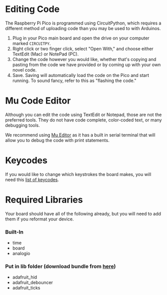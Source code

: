 # Editing Code
The Raspberry Pi Pico is programmed using CircuitPython, which requires a different method of uploading code than you may be used to with Arduinos.

1. Plug in your Pico main board and open the drive on your computer marked `CIRCUITPY`.
1. Right click or two finger click, select "Open With," and choose either TextEdit (Mac) or NotePad (PC).
1. Change the code however you would like, whether that's copying and pasting from the code we have provided or by coming up with your own novel code.
1. Save. Saving will automatically load the code on the Pico and start running. To sound fancy, refer to this as "flashing the code." 

# Mu Code Editor
Although you can edit the code using TextEdit or Notepad, those are not the preferred tools. They do not have code complete, color-coded text, or many debugging tools.

We recommend using [Mu Editor](https://codewith.mu/en/download) as it has a built in serial terminal that will allow you to debug the code with print statements.

# Keycodes
If you would like to change which keystrokes the board makes, you will need this [list of keycodes](https://docs.circuitpython.org/projects/hid/en/latest/).

# Required Libraries
Your board should have all of the following already, but you will need to add them if you reformat your device.

### Built-In
- time
- board
- analogio

### Put in lib folder (download bundle from [here](https://circuitpython.org/libraries))
- adafruit_hid
- adafruit_debouncer
- adafruit_ticks